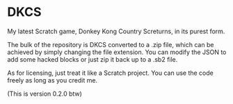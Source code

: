 # DKCS
My latest Scratch game, Donkey Kong Country Screturns, in its purest form.

The bulk of the repository is DKCS converted to a .zip file, which can be achieved by simply changing the file extension. You can modify the JSON to add some hacked blocks or just zip it back up to a .sb2 file.

As for licensing, just treat it like a Scratch project. You can use the code freely as long as you credit me.

(This is version 0.2.0 btw)
